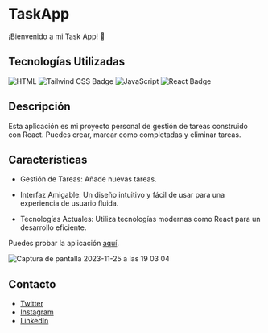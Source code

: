 # TaskApp

¡Bienvenido a mi Task App! 🚀

## Tecnologías Utilizadas

![HTML](https://img.shields.io/badge/-HTML-ff4500?style=flat&logo=html5&logoColor=white)
![Tailwind CSS Badge](https://img.shields.io/badge/-Tailwind_CSS-38B2AC?style=flat&logo=tailwind-css&logoColor=white)
![JavaScript](https://img.shields.io/badge/-JavaScript-F7DF1E?style=flat&logo=javascript&logoColor=black)
![React Badge](https://img.shields.io/badge/-React-61DAFB?style=flat&logo=react&logoColor=white)

## Descripción

Esta aplicación es mi proyecto personal de gestión de tareas construido con React. Puedes crear, marcar como completadas y eliminar tareas.

## Características

- Gestión de Tareas: Añade nuevas tareas.

- Interfaz Amigable: Un diseño intuitivo y fácil de usar para una experiencia de usuario fluida.

- Tecnologías Actuales: Utiliza tecnologías modernas como React para un desarrollo eficiente.

Puedes probar la aplicación [aquí](https://lmtaskapp.netlify.app/).

![Captura de pantalla 2023-11-25 a las 19 03 04](https://github.com/luisalmenarez/taskapp/assets/125621759/8b140969-6732-49ae-9eeb-5106adbe12a0)


## Contacto

- [Twitter](https://twitter.com/_luisalmenarez)
- [Instagram](https://www.instagram.com/_luisalmenarez/)
- [LinkedIn](https://www.linkedin.com/in/luisalmenarez/)
